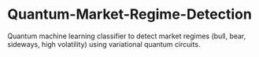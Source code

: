 # Quantum-Market-Regime-Detection
Quantum machine learning classifier to detect market regimes (bull, bear, sideways, high volatility) using variational quantum circuits.
